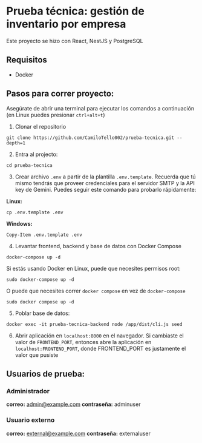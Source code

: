 # Prueba técnica: gestión de inventario por empresa
Este proyecto se hizo con React, NestJS y PostgreSQL

## Requisitos
- Docker

## Pasos para correr proyecto:
Asegúrate de abrir una terminal para ejecutar los comandos a continuación (en Linux puedes presionar ```ctrl+alt+t```)
1. Clonar el repositorio
```
git clone https://github.com/CamiloTello002/prueba-tecnica.git --depth=1
```

2. Entra al projecto:
```
cd prueba-tecnica
```

3. Crear archivo ```.env``` a partir de la plantilla ```.env.template```. Recuerda que tú mismo tendrás que proveer credenciales para el servidor SMTP y la API key de Gemini.
Puedes seguir este comando para probarlo rápidamente:

**Linux:**
```
cp .env.template .env
```
**Windows:**
```
Copy-Item .env.template .env
```

4. Levantar frontend, backend y base de datos con Docker Compose
```
docker-compose up -d
```

Si estás usando Docker en Linux, puede que necesites permisos root:
```
sudo docker-compose up -d
```
O puede que necesites correr ```docker compose``` en vez de ```docker-compose```
```
sudo docker compose up -d
```

5. Poblar base de datos:
``` 
docker exec -it prueba-tecnica-backend node /app/dist/cli.js seed
```

6. Abrir aplicación en ```localhost:8000``` en el navegador. Si cambiaste el valor de ```FRONTEND_PORT```, entonces abre la aplicación en ``` localhost:FRONTEND_PORT```, donde FRONTEND_PORT es justamente el valor que pusiste

## Usuarios de prueba:
### Administrador
**correo:** admin@example.com
**contraseña:** adminuser

### Usuario externo
**correo:** external@example.com
**contraseña:** externaluser
